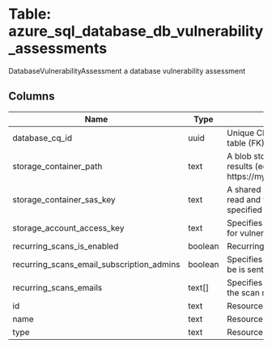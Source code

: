 
# Table: azure_sql_database_db_vulnerability_assessments
DatabaseVulnerabilityAssessment a database vulnerability assessment
## Columns
| Name        | Type           | Description  |
| ------------- | ------------- | -----  |
|database_cq_id|uuid|Unique CloudQuery ID of azure_sql_databases table (FK)|
|storage_container_path|text|A blob storage container path to hold the scan results (eg https://myStorageblobcorewindowsnet/VaScans/).|
|storage_container_sas_key|text|A shared access signature (SAS Key) that has read and write access to the blob container specified in 'storageContainerPath' parameter.|
|storage_account_access_key|text|Specifies the identifier key of the storage account for vulnerability assessment scan results.|
|recurring_scans_is_enabled|boolean|Recurring scans state|
|recurring_scans_email_subscription_admins|boolean|Specifies that the schedule scan notification will be is sent to the subscription administrators|
|recurring_scans_emails|text[]|Specifies an array of e-mail addresses to which the scan notification is sent|
|id|text|Resource ID|
|name|text|Resource name|
|type|text|Resource type|
